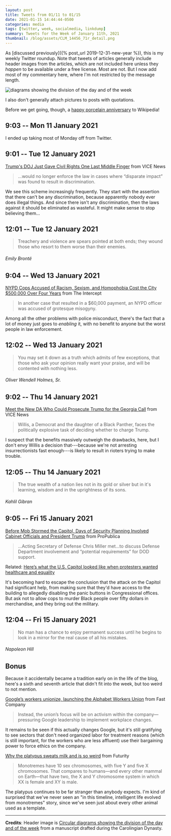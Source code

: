 ```yaml
---
layout: post
title: Tweets from 01/11 to 01/15
date: 2021-01-15 14:44:44-0500
categories: media
tags: [twitter, week, socialmedia, linkdump]
summary: Tweets for the Week of January 11th, 2021
thumbnail: /blog/assets/CLM_14456_71r_detail.png
---
```


As [discussed previously]({% post_url 2019-12-31-new-year %}), this is my weekly Twitter roundup.  Note that tweets of articles generally include header images from the articles, which are not included here unless they *happen* to be available under a free license.  Most are not.  But I now add most of my commentary here, where I'm not restricted by the message length.

![diagrams showing the division of the day and of the week](/blog/assets/CLM_14456_71r_detail.png "diagrams showing the division of the day and of the week")

I also don't generally attach pictures to posts with quotations.

Before we get going, though, a [happy porcelain anniversary](https://diff.wikimedia.org/2021/01/01/you-are-invited-to-wikipedias-20th-birthday-party/) to Wikipedia!

## 9:03 -- Mon 11 January 2021

I ended up taking most of Monday off from Twitter.

## 9:01 -- Tue 12 January 2021

[<i class="fab fa-twitter-square"></i>](https://twitter.com/jcolag/status/1348993383319089153) [Trump's DOJ Just Gave Civil Rights One Last Middle Finger](https://www.vice.com/en/article/n7v4qx/trumps-doj-just-gave-civil-rights-one-last-middle-finger) from VICE News

 > ...would no longer enforce the law in cases where “disparate impact” was found to result in discrimination.

We see this scheme increasingly frequently.  They start with the assertion that there can't be any discrimination, because apparently nobody ever does illegal things.  And since there isn't any discrimination, then the laws against it should be eliminated as wasteful.  It might make sense to stop believing them...

## 12:01 -- Tue 12 January 2021

[<i class="fab fa-twitter"></i>](https://twitter.com/jcolag/status/1349038681785421825)

 > Treachery and violence are spears pointed at both ends; they wound those who resort to them worse than their enemies.

###### Emily Brontë

## 9:04 -- Wed 13 January 2021

[<i class="fab fa-twitter-square"></i>](https://twitter.com/jcolag/status/1349356526121734150) [NYPD Cops Accused of Racism, Sexism, and Homophobia Cost the City $500,000 Over Four Years](https://theintercept.com/2021/01/06/nypd-lawsuits-complaints-bias/) from The Intercept

 > In another case that resulted in a $60,000 payment, an NYPD officer was accused of grotesque misogyny.

Among all the other problems with police misconduct, there's the fact that a lot of money just goes to *enabling* it, with no benefit to anyone but the worst people in law enforcement.

## 12:02 -- Wed 13 January 2021

[<i class="fab fa-twitter"></i>](https://twitter.com/jcolag/status/1349401321468686337)

 > You may set it down as a truth which admits of few exceptions, that those who ask your opinion really want your praise, and will be contented with nothing less.

###### Oliver Wendell Holmes, Sr.

## 9:02 -- Thu 14 January 2021

[<i class="fab fa-twitter-square"></i>](https://twitter.com/jcolag/status/1349718410700206080) [Meet the New DA Who Could Prosecute Trump for the Georgia Call](https://www.vice.com/en/article/k7anp9/meet-the-new-da-who-could-prosecute-trump-for-the-georgia-call) from VICE News

 > Willis, a Democrat and the daughter of a Black Panther, faces the politically explosive task of deciding whether to charge Trump.

I suspect that the benefits massively outweigh the drawbacks, here, but I don't envy Willis a decision that---because we're not arresting insurrectionists fast enough---is likely to result in rioters trying to make trouble.

## 12:05 -- Thu 14 January 2021

[<i class="fab fa-twitter"></i>](https://twitter.com/jcolag/status/1349764464518852611)

 > The true wealth of a nation lies not in its gold or silver but in it's learning, wisdom and in the uprightness of its sons.

###### Kahlil Gibran

## 9:05 -- Fri 15 January 2021

[<i class="fab fa-twitter-square"></i>](https://twitter.com/jcolag/status/1350081554144399362) [Before Mob Stormed the Capitol, Days of Security Planning Involved Cabinet Officials and President Trump](https://www.propublica.org/article/before-mob-stormed-the-capitol-days-of-security-planning-involved-cabinet-officials-and-president-trump#1041537) from ProPublica

 > ...Acting Secretary of Defense Chris Miller met...to discuss Defense Department involvement and “potential requirements” for DOD support.

Related: [Here’s what the U.S. Capitol looked like when protesters wanted healthcare and equality](https://www.fastcompany.com/90591745/heres-what-the-u-s-capitol-looked-like-when-protestors-wanted-healthcare-and-equality)

It's becoming hard to escape the conclusion that the attack on the Capitol had significant help, from making sure that they'd have access to the building to allegedly disabling the panic buttons in Congressional offices.  But ask not to allow cops to murder Black people over fifty dollars in merchandise, and they bring out the military.

## 12:04 -- Fri 15 January 2021

[<i class="fab fa-twitter"></i>](https://twitter.com/jcolag/status/1350126600478576646)

 > No man has a chance to enjoy permanent success until he begins to look in a mirror for the real cause of all his mistakes.

###### Napoleon Hill

## Bonus

Because it accidentally became a tradition early on in the life of the blog, here's a sixth and seventh article that didn't fit into the week, but too weird to not mention.

<i class="fas fa-square"></i> [Google’s workers unionize, launching the Alphabet Workers Union](https://www.fastcompany.com/90590668/googles-workers-unionize-launching-the-alphabet-workers-union) from Fast Company

 > Instead, the union’s focus will be on activism within the company—pressuring Google leadership to implement workplace changes.

It remains to be seen if this actually changes Google, but it's still gratifying to see sectors that don't need organized labor for treatment reasons (which is still important, for the workers who are less affluent) use their bargaining power to force ethics on the company.

<i class="fas fa-square"></i> [Why the platypus sweats milk and is so weird](https://www.futurity.org/platypus-genome-mapping-monotremes-2497502-2/) from Futurity

 > Monotremes have 10 sex chromosomes, with five Y and five X chromosomes. That compares to humans—and every other mammal on Earth—that have two, the X and Y chromosome system in which XX is female and XY is male.

The platypus continues to be far stranger than anybody expects.  I'm kind of surprised that we've never seen an "in this timeline, intelligent life evolved from monotremes" story, since we've seen just about every other animal used as a template.

* * *

**Credits**:  Header image is [Circular diagrams showing the division of the day and of the week](https://en.wikipedia.org/wiki/Week#/media/File:CLM_14456_71r_detail.jpg) from a manuscript drafted during the Carolingian Dynasty.
